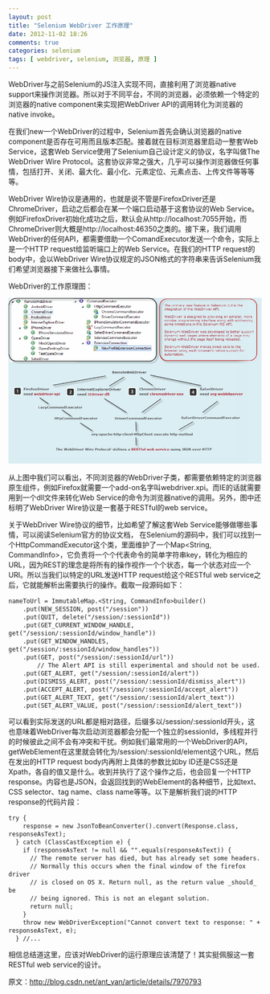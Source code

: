 ```yaml
---
layout: post
title: "Selenium WebDriver 工作原理"
date: 2012-11-02 18:26
comments: true
categories: selenium
tags: [ webdriver, selenium, 浏览器, 原理 ]
---
```

WebDriver与之前Selenium的JS注入实现不同，直接利用了浏览器native support来操作浏览器。所以对于不同平台，不同的浏览器，必须依赖一个特定的浏览器的native component来实现把WebDriver API的调用转化为浏览器的native invoke。   
<!--more-->

在我们new一个WebDriver的过程中，Selenium首先会确认浏览器的native component是否存在可用而且版本匹配。接着就在目标浏览器里启动一整套Web Service，这套Web Service使用了Selenium自己设计定义的协议，名字叫做The WebDriver Wire Protocol。这套协议非常之强大，几乎可以操作浏览器做任何事情，包括打开、关闭、最大化、最小化、元素定位、元素点击、上传文件等等等等。

WebDriver Wire协议是通用的，也就是说不管是FirefoxDriver还是ChromeDriver，启动之后都会在某一个端口启动基于这套协议的Web Service。例如FirefoxDriver初始化成功之后，默认会从http://localhost:7055开始，而ChromeDriver则大概是http://localhost:46350之类的。接下来，我们调用WebDriver的任何API，都需要借助一个ComandExecutor发送一个命令，实际上是一个HTTP request给监听端口上的Web Service。在我们的HTTP request的body中，会以WebDriver Wire协议规定的JSON格式的字符串来告诉Selenium我们希望浏览器接下来做社么事情。

WebDriver的工作原理图：

![WebDriver工作原理图](/images/blog/webdriver-works.png)

从上图中我们可以看出，不同浏览器的WebDriver子类，都需要依赖特定的浏览器原生组件，例如Firefox就需要一个add-on名字叫webdriver.xpi。而IE的话就需要用到一个dll文件来转化Web Service的命令为浏览器native的调用。另外，图中还标明了WebDriver Wire协议是一套基于RESTful的web service。

关于WebDriver Wire协议的细节，比如希望了解这套Web Service能够做哪些事情，可以阅读Selenium官方的协议文档， 在Selenium的源码中，我们可以找到一个HttpCommandExecutor这个类，里面维护了一个Map<String, CommandInfo>，它负责将一个个代表命令的简单字符串key，转化为相应的URL，因为REST的理念是将所有的操作视作一个个状态，每一个状态对应一个URI。所以当我们以特定的URL发送HTTP request给这个RESTful web service之后，它就能解析出需要执行的操作。截取一段源码如下：   

	nameToUrl = ImmutableMap.<String, CommandInfo>builder()  
        .put(NEW_SESSION, post("/session"))  
        .put(QUIT, delete("/session/:sessionId"))  
        .put(GET_CURRENT_WINDOW_HANDLE, get("/session/:sessionId/window_handle"))  
        .put(GET_WINDOW_HANDLES, get("/session/:sessionId/window_handles"))  
        .put(GET, post("/session/:sessionId/url"))  
  			// The Alert API is still experimental and should not be used.  
        .put(GET_ALERT, get("/session/:sessionId/alert"))  
        .put(DISMISS_ALERT, post("/session/:sessionId/dismiss_alert"))  
        .put(ACCEPT_ALERT, post("/session/:sessionId/accept_alert"))  
        .put(GET_ALERT_TEXT, get("/session/:sessionId/alert_text"))  
        .put(SET_ALERT_VALUE, post("/session/:sessionId/alert_text"))  

可以看到实际发送的URL都是相对路径，后缀多以/session/:sessionId开头，这也意味着WebDriver每次启动浏览器都会分配一个独立的sessionId，多线程并行的时候彼此之间不会有冲突和干扰。例如我们最常用的一个WebDriver的API，getWebElement在这里就会转化为/session/:sessionId/element这个URL，然后在发出的HTTP request body内再附上具体的参数比如by ID还是CSS还是Xpath，各自的值又是什么。收到并执行了这个操作之后，也会回复一个HTTP response。内容也是JSON，会返回找到的WebElement的各种细节，比如text、CSS selector、tag name、class name等等。以下是解析我们说的HTTP response的代码片段：

	try {  
        response = new JsonToBeanConverter().convert(Response.class, responseAsText);  
      } catch (ClassCastException e) {  
        if (responseAsText != null && "".equals(responseAsText)) {  
          // The remote server has died, but has already set some headers.  
          // Normally this occurs when the final window of the firefox driver  
          // is closed on OS X. Return null, as the return value _should_ be  
          // being ignored. This is not an elegant solution.  
          return null;  
        }  
        throw new WebDriverException("Cannot convert text to response: " + responseAsText, e);  
      } //...  

相信总结道这里，应该对WebDriver的运行原理应该清楚了！其实挺佩服这一套RESTful web service的设计。

原文：<http://blog.csdn.net/ant_yan/article/details/7970793>
